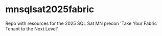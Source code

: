 # mnsqlsat2025fabric
Repo with resources for the 2025 SQL Sat MN precon 'Take Your Fabric Tenant to the Next Level'
